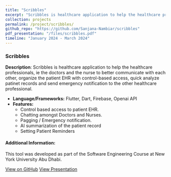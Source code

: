 ```yaml
---
title: "Scribbles"
excerpt: "Scribbles is healthcare application to help the healthcare professionals, ie the doctors and the nurse to better communicate with each other, organize the patient EHR with control-based access, quick analyze patinet records and send emergency notification to the other healthcare professional..<br/>"
collection: projects
permalink: /project/scribbles/
github_repo: "https://github.com/Sanjana-Nambiar/scribbles"
pdf_presentation: "/files/scribbles.pdf"
timeline: "January 2024 - March 2024"
---
```


### Scribbles

**Description**: Scribbles is healthcare application to help the healthcare professionals, ie the doctors and the nurse to better communicate with each other, organize the patient EHR with control-based access, quick analyze patinet records and send emergency notification to the other healthcare professional.

- **Language/Frameworks:** Flutter, Dart, Firebase, Openai API
- **Features:**
  - Control based access to patient EHR.
  - Chatting amongst Doctors and Nurses.
  - Pagging / Emergency notification.
  - AI summarization of the patient record
  - Setting Patient Reminders

#### Additional Information:
This tool was developed as part of the Software Engineering Course at New York University Abu Dhabi.

<div>
  <a href="{{ page.github_repo }}" target="_blank" class="btn btn-outline-primary"><i class="fab fa-github"></i> View on GitHub</a>
  <a href="{{ page.pdf_presentation }}" target="_blank" class="btn btn-outline-secondary"><i class="fa fa-file-pdf"></i> View Presentation</a>
</div>
